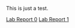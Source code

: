 This is just a test.

[Lab Report 0](https://chikimiko.github.io/cse15l-lab-reports/lab-report-1-week-0.html)
[Lab Report 1](https://chikimiko.github.io/cse15l-lab-reports/week-1-lab-report.html)
